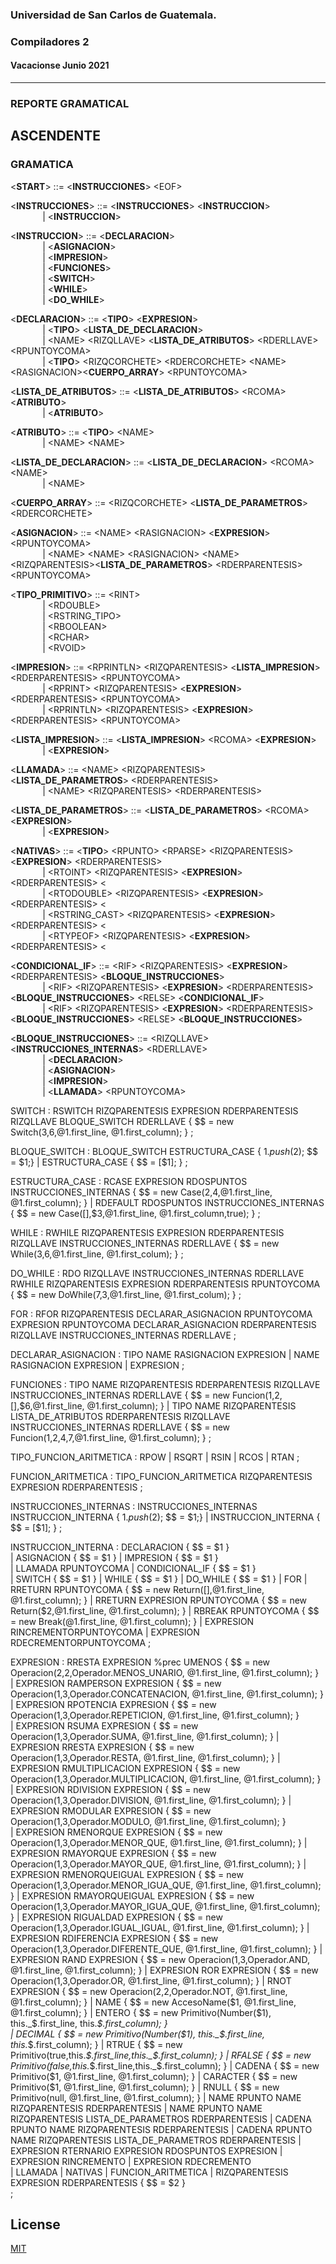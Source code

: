 ### Universidad de San Carlos de Guatemala.
### Compiladores 2
#### Vacacionse Junio 2021
___

### REPORTE GRAMATICAL

## ASCENDENTE

### GRAMATICA

<**START**> ::= <**INSTRUCCIONES**> &#60;EOF&#62;

<**INSTRUCCIONES**> ::= <**INSTRUCCIONES**> <**INSTRUCCION**> \
&nbsp;&nbsp;&nbsp;&nbsp;&nbsp;&nbsp;&nbsp;&nbsp;&nbsp;&nbsp;&nbsp;&nbsp;                     |   <**INSTRUCCION**> 

<**INSTRUCCION**> ::= <**DECLARACION**> \
&nbsp;&nbsp;&nbsp;&nbsp;&nbsp;&nbsp;&nbsp;&nbsp;&nbsp;&nbsp;&nbsp;&nbsp;                      |   <**ASIGNACION**> \
&nbsp;&nbsp;&nbsp;&nbsp;&nbsp;&nbsp;&nbsp;&nbsp;&nbsp;&nbsp;&nbsp;&nbsp;                      |   <**IMPRESION**> \
&nbsp;&nbsp;&nbsp;&nbsp;&nbsp;&nbsp;&nbsp;&nbsp;&nbsp;&nbsp;&nbsp;&nbsp;                      |   <**FUNCIONES**> \
&nbsp;&nbsp;&nbsp;&nbsp;&nbsp;&nbsp;&nbsp;&nbsp;&nbsp;&nbsp;&nbsp;&nbsp;                      |   <**SWITCH**> \
&nbsp;&nbsp;&nbsp;&nbsp;&nbsp;&nbsp;&nbsp;&nbsp;&nbsp;&nbsp;&nbsp;&nbsp;                      |   <**WHILE**> \
&nbsp;&nbsp;&nbsp;&nbsp;&nbsp;&nbsp;&nbsp;&nbsp;&nbsp;&nbsp;&nbsp;&nbsp;                      |   <**DO_WHILE**> 

<**DECLARACION**> ::= <**TIPO**> <NAME> <RASIGNACION> <**EXPRESION**> <RPUNTOYCOMA> \
&nbsp;&nbsp;&nbsp;&nbsp;&nbsp;&nbsp;&nbsp;&nbsp;&nbsp;&nbsp;&nbsp;&nbsp;                    | <**TIPO**> <**LISTA_DE_DECLARACION**> <RPUNTOYCOMA> \
&nbsp;&nbsp;&nbsp;&nbsp;&nbsp;&nbsp;&nbsp;&nbsp;&nbsp;&nbsp;&nbsp;&nbsp;                    | <RSTRUCT> &#60;NAME&#62;  &#60;RIZQLLAVE&#62; <**LISTA_DE_ATRIBUTOS**>  &#60;RDERLLAVE&#62; &#60;RPUNTOYCOMA&#62; \
&nbsp;&nbsp;&nbsp;&nbsp;&nbsp;&nbsp;&nbsp;&nbsp;&nbsp;&nbsp;&nbsp;&nbsp;                    | <**TIPO**> &#60;RIZQCORCHETE&#62; &#60;RDERCORCHETE&#62; &#60;NAME&#62;  &#60;RASIGNACION&#62;<**CUERPO_ARRAY**> &#60;RPUNTOYCOMA&#62; 

<**LISTA_DE_ATRIBUTOS**> ::= <**LISTA_DE_ATRIBUTOS**> &#60;RCOMA&#62; <**ATRIBUTO**> \
&nbsp;&nbsp;&nbsp;&nbsp;&nbsp;&nbsp;&nbsp;&nbsp;&nbsp;&nbsp;&nbsp;&nbsp;                    | <**ATRIBUTO**>

<**ATRIBUTO**> ::= <**TIPO**> &#60;NAME&#62; \
&nbsp;&nbsp;&nbsp;&nbsp;&nbsp;&nbsp;&nbsp;&nbsp;&nbsp;&nbsp;&nbsp;&nbsp;                    | &#60;NAME&#62; &#60;NAME&#62;

<**LISTA_DE_DECLARACION**> ::= <**LISTA_DE_DECLARACION**> &#60;RCOMA&#62; &#60;NAME&#62; \
&nbsp;&nbsp;&nbsp;&nbsp;&nbsp;&nbsp;&nbsp;&nbsp;&nbsp;&nbsp;&nbsp;&nbsp;                    | &#60;NAME&#62;

<**CUERPO_ARRAY**> ::= &#60;RIZQCORCHETE&#62; <**LISTA_DE_PARAMETROS**>  &#60;RDERCORCHETE&#62;

<**ASIGNACION**> ::= &#60;NAME&#62; &#60;RASIGNACION&#62;  <**EXPRESION**> &#60;RPUNTOYCOMA&#62; \
&nbsp;&nbsp;&nbsp;&nbsp;&nbsp;&nbsp;&nbsp;&nbsp;&nbsp;&nbsp;&nbsp;&nbsp;                    | &#60;NAME&#62; &#60;NAME&#62; &#60;RASIGNACION&#62; &#60;NAME&#62; &#60;RIZQPARENTESIS&#62;<**LISTA_DE_PARAMETROS**> &#60;RDERPARENTESIS&#62; &#60;RPUNTOYCOMA&#62; 

<**TIPO_PRIMITIVO**> ::=  &#60;RINT&#62; \
&nbsp;&nbsp;&nbsp;&nbsp;&nbsp;&nbsp;&nbsp;&nbsp;&nbsp;&nbsp;&nbsp;&nbsp;                      |   &#60;RDOUBLE&#62; \
&nbsp;&nbsp;&nbsp;&nbsp;&nbsp;&nbsp;&nbsp;&nbsp;&nbsp;&nbsp;&nbsp;&nbsp;                      |   &#60;RSTRING_TIPO&#62;\
&nbsp;&nbsp;&nbsp;&nbsp;&nbsp;&nbsp;&nbsp;&nbsp;&nbsp;&nbsp;&nbsp;&nbsp;                      |   &#60;RBOOLEAN&#62; \
&nbsp;&nbsp;&nbsp;&nbsp;&nbsp;&nbsp;&nbsp;&nbsp;&nbsp;&nbsp;&nbsp;&nbsp;                      |   &#60;RCHAR&#62; \
&nbsp;&nbsp;&nbsp;&nbsp;&nbsp;&nbsp;&nbsp;&nbsp;&nbsp;&nbsp;&nbsp;&nbsp;                      |   &#60;RVOID&#62; 

<**IMPRESION**> ::= &#60;RPRINTLN&#62; &#60;RIZQPARENTESIS&#62;  <**LISTA_IMPRESION**> &#60;RDERPARENTESIS&#62; &#60;RPUNTOYCOMA&#62; \
&nbsp;&nbsp;&nbsp;&nbsp;&nbsp;&nbsp;&nbsp;&nbsp;&nbsp;&nbsp;&nbsp;&nbsp;                    | &#60;RPRINT&#62; &#60;RIZQPARENTESIS&#62; <**EXPRESION**> &#60;RDERPARENTESIS&#62; &#60;RPUNTOYCOMA&#62; \
&nbsp;&nbsp;&nbsp;&nbsp;&nbsp;&nbsp;&nbsp;&nbsp;&nbsp;&nbsp;&nbsp;&nbsp;                    | &#60;RPRINTLN&#62; &#60;RIZQPARENTESIS&#62; <**EXPRESION**> &#60;RDERPARENTESIS&#62; &#60;RPUNTOYCOMA&#62;

<**LISTA_IMPRESION**> ::= <**LISTA_IMPRESION**> &#60;RCOMA&#62; <**EXPRESION**> \
&nbsp;&nbsp;&nbsp;&nbsp;&nbsp;&nbsp;&nbsp;&nbsp;&nbsp;&nbsp;&nbsp;&nbsp;                    | <**EXPRESION**>

<**LLAMADA**> ::=  &#60;NAME&#62; &#60;RIZQPARENTESIS&#62; <**LISTA_DE_PARAMETROS**> &#60;RDERPARENTESIS&#62; \
&nbsp;&nbsp;&nbsp;&nbsp;&nbsp;&nbsp;&nbsp;&nbsp;&nbsp;&nbsp;&nbsp;&nbsp;                    | &#60;NAME&#62; &#60;RIZQPARENTESIS&#62; &#60;RDERPARENTESIS&#62;

<**LISTA_DE_PARAMETROS**> ::= <**LISTA_DE_PARAMETROS**> &#60;RCOMA&#62; <**EXPRESION**> \
&nbsp;&nbsp;&nbsp;&nbsp;&nbsp;&nbsp;&nbsp;&nbsp;&nbsp;&nbsp;&nbsp;&nbsp;                    | <**EXPRESION**>

<**NATIVAS**> ::= <**TIPO**> &#60;RPUNTO&#62; &#60;RPARSE&#62; &#60;RIZQPARENTESIS&#62; <**EXPRESION**> &#60;RDERPARENTESIS&#62; \
&nbsp;&nbsp;&nbsp;&nbsp;&nbsp;&nbsp;&nbsp;&nbsp;&nbsp;&nbsp;&nbsp;&nbsp;                    | &#60;RTOINT&#62; &#60;RIZQPARENTESIS&#62; <**EXPRESION**>  &#60;RDERPARENTESIS&#62; &#60; \
&nbsp;&nbsp;&nbsp;&nbsp;&nbsp;&nbsp;&nbsp;&nbsp;&nbsp;&nbsp;&nbsp;&nbsp;                    | &#60;RTODOUBLE&#62; &#60;RIZQPARENTESIS&#62; <**EXPRESION**>  &#60;RDERPARENTESIS&#62; &#60; \
&nbsp;&nbsp;&nbsp;&nbsp;&nbsp;&nbsp;&nbsp;&nbsp;&nbsp;&nbsp;&nbsp;&nbsp;                    | &#60;RSTRING_CAST&#62; &#60;RIZQPARENTESIS&#62; <**EXPRESION**>  &#60;RDERPARENTESIS&#62; &#60; \
&nbsp;&nbsp;&nbsp;&nbsp;&nbsp;&nbsp;&nbsp;&nbsp;&nbsp;&nbsp;&nbsp;&nbsp;                    | &#60;RTYPEOF&#62; &#60;RIZQPARENTESIS&#62; <**EXPRESION**>  &#60;RDERPARENTESIS&#62; &#60; 

<**CONDICIONAL_IF**> ::= &#60;RIF&#62; &#60;RIZQPARENTESIS&#62; <**EXPRESION**>  &#60;RDERPARENTESIS&#62; <**BLOQUE_INSTRUCCIONES**> \
&nbsp;&nbsp;&nbsp;&nbsp;&nbsp;&nbsp;&nbsp;&nbsp;&nbsp;&nbsp;&nbsp;&nbsp;                    | &#60;RIF&#62; &#60;RIZQPARENTESIS&#62; <**EXPRESION**>  &#60;RDERPARENTESIS&#62; <**BLOQUE_INSTRUCCIONES**>  &#60;RELSE&#62; <**CONDICIONAL_IF**> \
&nbsp;&nbsp;&nbsp;&nbsp;&nbsp;&nbsp;&nbsp;&nbsp;&nbsp;&nbsp;&nbsp;&nbsp;                    | &#60;RIF&#62; &#60;RIZQPARENTESIS&#62; <**EXPRESION**>  &#60;RDERPARENTESIS&#62; <**BLOQUE_INSTRUCCIONES**>  &#60;RELSE&#62; <**BLOQUE_INSTRUCCIONES**> 

<**BLOQUE_INSTRUCCIONES**> ::=  &#60;RIZQLLAVE&#62; <**INSTRUCCIONES_INTERNAS**> &#60;RDERLLAVE&#62; \
&nbsp;&nbsp;&nbsp;&nbsp;&nbsp;&nbsp;&nbsp;&nbsp;&nbsp;&nbsp;&nbsp;&nbsp;                      |   <**DECLARACION**> \
&nbsp;&nbsp;&nbsp;&nbsp;&nbsp;&nbsp;&nbsp;&nbsp;&nbsp;&nbsp;&nbsp;&nbsp;                      |   <**ASIGNACION**>\
&nbsp;&nbsp;&nbsp;&nbsp;&nbsp;&nbsp;&nbsp;&nbsp;&nbsp;&nbsp;&nbsp;&nbsp;                      |   <**IMPRESION**> \
&nbsp;&nbsp;&nbsp;&nbsp;&nbsp;&nbsp;&nbsp;&nbsp;&nbsp;&nbsp;&nbsp;&nbsp;                      |   <**LLAMADA**> &#60;RPUNTOYCOMA&#62; 


SWITCH  : RSWITCH RIZQPARENTESIS EXPRESION RDERPARENTESIS RIZQLLAVE BLOQUE_SWITCH RDERLLAVE      { $$ = new Switch($3,$6,@1.first_line, @1.first_column); }
;

BLOQUE_SWITCH   : BLOQUE_SWITCH ESTRUCTURA_CASE    { $1.push($2); $$ = $1;}
                | ESTRUCTURA_CASE                  { $$ = [$1]; }
;

ESTRUCTURA_CASE : RCASE EXPRESION RDOSPUNTOS INSTRUCCIONES_INTERNAS         { $$ = new Case($2,$4,@1.first_line, @1.first_column); }
                | RDEFAULT RDOSPUNTOS INSTRUCCIONES_INTERNAS      { $$ = new Case([],$3,@1.first_line, @1.first_column,true); }
;

WHILE  : RWHILE RIZQPARENTESIS EXPRESION RDERPARENTESIS RIZQLLAVE INSTRUCCIONES_INTERNAS RDERLLAVE    { $$ = new While($3,$6,@1.first_line, @1.first_colum); }
;

DO_WHILE  : RDO RIZQLLAVE INSTRUCCIONES_INTERNAS RDERLLAVE RWHILE RIZQPARENTESIS EXPRESION RDERPARENTESIS RPUNTOYCOMA  { $$ = new DoWhile($7,$3,@1.first_line, @1.first_colum); }
;

FOR : RFOR RIZQPARENTESIS DECLARAR_ASIGNACION RPUNTOYCOMA EXPRESION RPUNTOYCOMA  DECLARAR_ASIGNACION RDERPARENTESIS RIZQLLAVE INSTRUCCIONES_INTERNAS RDERLLAVE 
;

DECLARAR_ASIGNACION : TIPO NAME RASIGNACION EXPRESION
                    | NAME RASIGNACION EXPRESION
                    | EXPRESION
;

FUNCIONES : TIPO NAME RIZQPARENTESIS RDERPARENTESIS RIZQLLAVE INSTRUCCIONES_INTERNAS RDERLLAVE                         { $$ = new Funcion($1,$2,[],$6,@1.first_line, @1.first_column); }
                | TIPO NAME RIZQPARENTESIS LISTA_DE_ATRIBUTOS RDERPARENTESIS RIZQLLAVE INSTRUCCIONES_INTERNAS RDERLLAVE  { $$ = new Funcion($1,$2,$4,$7,@1.first_line, @1.first_column); }
;

TIPO_FUNCION_ARITMETICA : RPOW
                      | RSQRT
                      | RSIN
                      | RCOS
                      | RTAN
;

FUNCION_ARITMETICA  : TIPO_FUNCION_ARITMETICA RIZQPARENTESIS EXPRESION RDERPARENTESIS
;

INSTRUCCIONES_INTERNAS : INSTRUCCIONES_INTERNAS INSTRUCCION_INTERNA        { $1.push($2); $$ = $1;} 
                     | INSTRUCCION_INTERNA                                 { $$ = [$1]; }
;

INSTRUCCION_INTERNA     : DECLARACION                       { $$ = $1 }     
                        | ASIGNACION                        { $$ = $1 }
                        | IMPRESION                         { $$ = $1 }           
                        | LLAMADA RPUNTOYCOMA
                        | CONDICIONAL_IF                    { $$ = $1 }                  
                        | SWITCH                            { $$ = $1 }
                        | WHILE                             { $$ = $1 }
                        | DO_WHILE                          { $$ = $1 }
                        | FOR
                        | RRETURN RPUNTOYCOMA               { $$ = new Return([],@1.first_line, @1.first_column); }
                        | RRETURN EXPRESION RPUNTOYCOMA     { $$ = new Return($2,@1.first_line, @1.first_column); }
                        | RBREAK RPUNTOYCOMA                { $$ = new Break(@1.first_line, @1.first_column); }
                        | EXPRESION RINCREMENTORPUNTOYCOMA
                        | EXPRESION RDECREMENTORPUNTOYCOMA
;

EXPRESION : RRESTA EXPRESION %prec UMENOS	                  { $$ = new Operacion($2,$2,Operador.MENOS_UNARIO, @1.first_line, @1.first_column); }    
          | EXPRESION RAMPERSON EXPRESION		                { $$ = new Operacion($1,$3,Operador.CONCATENACION, @1.first_line, @1.first_column); }
          | EXPRESION RPOTENCIA EXPRESION	                  { $$ = new Operacion($1,$3,Operador.REPETICION, @1.first_line, @1.first_column); }	
          | EXPRESION RSUMA EXPRESION                       { $$ = new Operacion($1,$3,Operador.SUMA, @1.first_line, @1.first_column); }
          | EXPRESION RRESTA EXPRESION		                  { $$ = new Operacion($1,$3,Operador.RESTA, @1.first_line, @1.first_column); }	
          | EXPRESION RMULTIPLICACION EXPRESION		          { $$ = new Operacion($1,$3,Operador.MULTIPLICACION, @1.first_line, @1.first_column); }
          | EXPRESION RDIVISION EXPRESION	                  { $$ = new Operacion($1,$3,Operador.DIVISION, @1.first_line, @1.first_column); } 
          | EXPRESION RMODULAR EXPRESION	                  { $$ = new Operacion($1,$3,Operador.MODULO, @1.first_line, @1.first_column); }   
          | EXPRESION RMENORQUE EXPRESION		                        { $$ = new Operacion($1,$3,Operador.MENOR_QUE, @1.first_line, @1.first_column); }
          | EXPRESION RMAYORQUE EXPRESION		                        { $$ = new Operacion($1,$3,Operador.MAYOR_QUE, @1.first_line, @1.first_column); }
          | EXPRESION RMENORQUEIGUAL EXPRESION	                    { $$ = new Operacion($1,$3,Operador.MENOR_IGUA_QUE, @1.first_line, @1.first_column); }
          | EXPRESION RMAYORQUEIGUAL EXPRESION	                    { $$ = new Operacion($1,$3,Operador.MAYOR_IGUA_QUE, @1.first_line, @1.first_column); }
          | EXPRESION RIGUALDAD EXPRESION	                          { $$ = new Operacion($1,$3,Operador.IGUAL_IGUAL, @1.first_line, @1.first_column); }
          | EXPRESION RDIFERENCIA EXPRESION                         { $$ = new Operacion($1,$3,Operador.DIFERENTE_QUE, @1.first_line, @1.first_column); }
          | EXPRESION RAND EXPRESION                        { $$ = new Operacion($1,$3,Operador.AND, @1.first_line, @1.first_column); }
          | EXPRESION ROR EXPRESION                         { $$ = new Operacion($1,$3,Operador.OR, @1.first_line, @1.first_column); }
          | RNOT EXPRESION	   	                                    { $$ = new Operacion($2,$2,Operador.NOT, @1.first_line, @1.first_column); }
          | NAME                                                                          { $$ = new AccesoName($1, @1.first_line, @1.first_column); }
          | ENTERO		                                                                    { $$ = new Primitivo(Number($1), this._$.first_line, this._$.first_column); }		
          | DECIMAL				                                                                { $$ = new Primitivo(Number($1), this._$.first_line, this._$.first_column); }
          | RTRUE				                                                                  { $$ = new Primitivo(true,this._$.first_line,this._$.first_column); }
          | RFALSE	     	                                                                { $$ = new Primitivo(false,this._$.first_line,this._$.first_column); }
          | CADENA	                                                                      { $$ = new Primitivo($1, @1.first_line, @1.first_column); }
          | CARACTER                                                                      { $$ = new Primitivo($1, @1.first_line, @1.first_column); }
          | RNULL                                                                         { $$ = new Primitivo(null, @1.first_line, @1.first_column); }
          | NAME RPUNTO NAME RIZQPARENTESIS RDERPARENTESIS
          | NAME RPUNTO NAME RIZQPARENTESIS LISTA_DE_PARAMETROS RDERPARENTESIS
          | CADENA RPUNTO NAME RIZQPARENTESIS RDERPARENTESIS
          | CADENA RPUNTO NAME RIZQPARENTESIS LISTA_DE_PARAMETROS RDERPARENTESIS
          | EXPRESION RTERNARIO EXPRESION RDOSPUNTOS EXPRESION
          | EXPRESION RINCREMENTO
          | EXPRESION RDECREMENTO       
          | LLAMADA 
          | NATIVAS
          | FUNCION_ARITMETICA
          | RIZQPARENTESIS EXPRESION RDERPARENTESIS	       { $$ = $2 }  	    
          ;
## License
[MIT](https://choosealicense.com/licenses/mit/)
